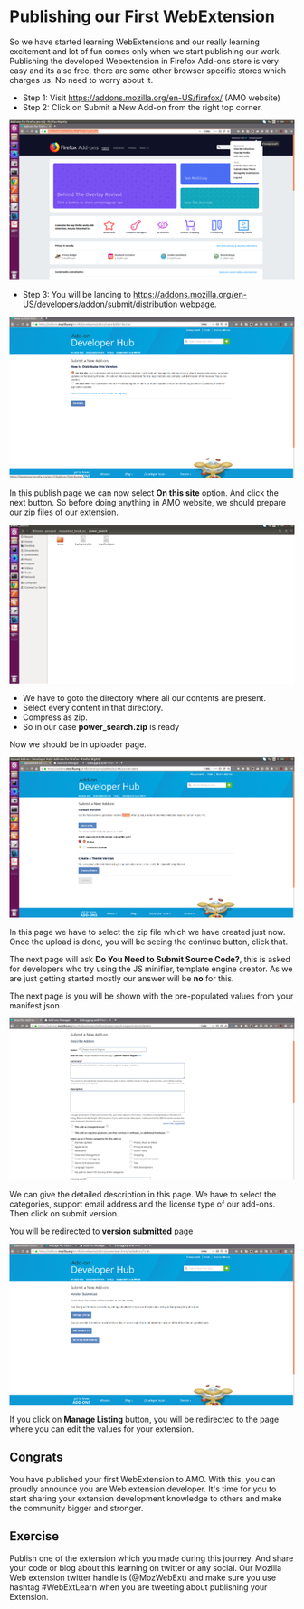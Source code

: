 # Publishing our First WebExtension

So we have started learning WebExtensions and our really learning excitement and lot of fun comes only when we start publishing our work. Publishing the developed Webextension in Firefox Add-ons store is very easy and its also free, there are some other browser specific stores which charges us. No need to worry about it.

- Step 1: Visit https://addons.mozilla.org/en-US/firefox/  (AMO website)
- Step 2: Click on Submit a New Add-on from the right top corner.

![Clik on Submit a New Add-on](images/publish.png)

- Step 3: You will be landing to https://addons.mozilla.org/en-US/developers/addon/submit/distribution  webpage.

![Publish page](images/publish_page.png)

In this publish page we can now select **On this site** option. And click the next button. So before doing anything in AMO  website, we should prepare our zip files of our extension.

![Power Searcher Extension Contents](images/power_searcher_con.png)

- We have to goto the directory where all our contents are present.
- Select every content in that directory.
- Compress as zip.
- So in our case **power_search.zip** is ready

Now we should be in uploader page.

![Zip uploader page](images/uploader_page.png)

In this page we have to select the zip file which we have created just now.
Once the upload is done, you will be seeing the continue button, click that.

The next page will ask **Do You Need to Submit Source Code?**, this is asked for developers who try using the JS minifier, template engine creator. As we are just getting started mostly our answer will be **no** for this. 

The next page is you will be shown with the pre-populated values from your manifest.json

![Pre-populated values page](images/prepopulate.png)

We can give the detailed description in this page. We have to select the categories, support email address and the license type of our add-ons. Then click on submit version.

You will be redirected to **version submitted** page

![Version Submitted](images/submitted.png)

If you click on **Manage Listing** button, you will be redirected to the page where you can edit the values for your extension.

## Congrats

You have published your first WebExtension to AMO. With this, you can proudly announce you are Web extension developer. It's time for you to start sharing your extension development knowledge to others and make the community bigger and stronger.

## Exercise

Publish one of the extension which you made during this journey. And  share your code or blog about this learning on twitter or any social. Our Mozilla Web extension twitter handle is (@MozWebExt) and make sure you use hashtag #WebExtLearn when you are tweeting about publishing your Extension.
